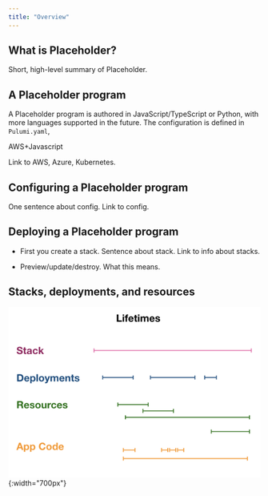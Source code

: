 ```yaml
---
title: "Overview"
---
```


## What is Placeholder?

Short, high-level summary of Placeholder.

## A Placeholder program

A Placeholder program is authored in JavaScript/TypeScript or Python, with more languages supported in the future. The configuration is defined in `Pulumi.yaml`, 

AWS+Javascript

Link to AWS, Azure, Kubernetes.

## Configuring a Placeholder program

One sentence about config. Link to config.

## Deploying a Placeholder program

- First you create a stack. Sentence about stack. Link to info about stacks.

- Preview/update/destroy. What this means.

## Stacks, deployments, and resources

![Object Lifetimes](../images/concepts/object-lifetimes-diagram.png){:width="700px"}


